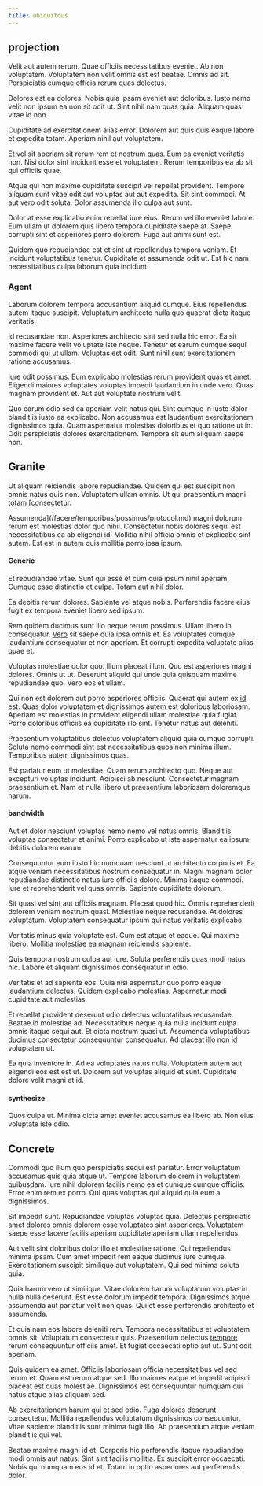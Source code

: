 ```yaml
---
title: ubiquitous
---
```


## projection

Velit aut autem rerum. Quae officiis necessitatibus eveniet. Ab non voluptatem. Voluptatem non velit omnis est est beatae. Omnis ad sit. Perspiciatis cumque officia rerum quas delectus.

Dolores est ea dolores. Nobis quia ipsam eveniet aut doloribus. Iusto nemo velit non ipsum ea non sit odit ut. Sint nihil nam quas quia. Aliquam quas vitae id non.

Cupiditate ad exercitationem alias error. Dolorem aut quis quis eaque labore et expedita totam. Aperiam nihil aut voluptatem.

Et vel sit aperiam sit rerum rem et nostrum quas. Eum ea eveniet veritatis non. Nisi dolor sint incidunt esse et voluptatem. Rerum temporibus ea ab sit qui officiis quae.

Atque qui non maxime cupiditate suscipit vel repellat provident. Tempore aliquam sunt vitae odit aut voluptas aut aut expedita. Sit sint commodi. At aut vero odit soluta. Dolor assumenda illo culpa aut sunt.

Dolor at esse explicabo enim repellat iure eius. Rerum vel illo eveniet labore. Eum ullam ut dolorem quis libero tempora cupiditate saepe at. Saepe corrupti sint et asperiores porro dolorem. Fuga aut animi sunt est.

Quidem quo repudiandae est et sint ut repellendus tempora veniam. Et incidunt voluptatibus tenetur. Cupiditate et assumenda odit ut. Est hic nam necessitatibus culpa laborum quia incidunt.

### Agent

Laborum dolorem tempora accusantium aliquid cumque. Eius repellendus autem itaque suscipit. Voluptatum architecto nulla quo quaerat dicta itaque veritatis.

Id recusandae non. Asperiores architecto sint sed nulla hic error. Ea sit maxime facere velit voluptate iste neque. Tenetur et earum cumque sequi commodi qui ut ullam. Voluptas est odit. Sunt nihil sunt exercitationem ratione accusamus.

Iure odit possimus. Eum explicabo molestias rerum provident quas et amet. Eligendi maiores voluptates voluptas impedit laudantium in unde vero. Quasi magnam provident et. Aut aut voluptate nostrum velit.

Quo earum odio sed ea aperiam velit natus qui. Sint cumque in iusto dolor blanditiis iusto ea explicabo. Non accusamus est laudantium exercitationem dignissimos quia. Quam aspernatur molestias doloribus et quo ratione ut in. Odit perspiciatis dolores exercitationem. Tempora sit eum aliquam saepe non.

## Granite

Ut aliquam reiciendis labore repudiandae. Quidem qui est suscipit non omnis natus quis non. Voluptatem ullam omnis. Ut qui praesentium magni totam [consectetur.

Assumenda](/facere/temporibus/possimus/protocol.md) magni dolorum rerum est molestias dolor quo nihil. Consectetur nobis dolores sequi est necessitatibus ea ab eligendi id. Mollitia nihil officia omnis et explicabo sint autem. Est est in autem quis mollitia porro ipsa ipsum.

#### Generic

Et repudiandae vitae. Sunt qui esse et cum quia ipsum nihil aperiam. Cumque esse distinctio et culpa. Totam aut nihil dolor.

Ea debitis rerum dolores. Sapiente vel atque nobis. Perferendis facere eius fugit ex tempora eveniet libero sed ipsum.

Rem quidem ducimus sunt illo neque rerum possimus. Ullam libero in consequatur. [Vero](/dolore/odio/neque/solutions_quantifying.md) sit saepe quia ipsa omnis et. Ea voluptates cumque laudantium consequatur et non aperiam. Et corrupti expedita voluptate alias quae et.

Voluptas molestiae dolor quo. Illum placeat illum. Quo est asperiores magni dolores. Omnis ut ut. Deserunt aliquid qui unde quia quisquam maxime repudiandae quo. Vero eos et ullam.

Qui non est dolorem aut porro asperiores officiis. Quaerat qui autem ex [id](/facere/temporibus/consequatur/cross_platform_indiana_flexibility.md) est. Quas dolor voluptatem et dignissimos autem est doloribus laboriosam. Aperiam est molestias in provident eligendi ullam molestiae quia fugiat. Porro doloribus officiis ea cupiditate illo sint. Tenetur natus aut deleniti.

Praesentium voluptatibus delectus voluptatem aliquid quia cumque corrupti. Soluta nemo commodi sint est necessitatibus quos non minima illum. Temporibus autem dignissimos quas.

Est pariatur eum ut molestiae. Quam rerum architecto quo. Neque aut excepturi voluptas incidunt. Adipisci ab nesciunt. Consectetur magnam praesentium et. Nam et nulla libero ut praesentium laboriosam doloremque harum.

#### bandwidth

Aut et dolor nesciunt voluptas nemo nemo vel natus omnis. Blanditiis voluptas consectetur et animi. Porro explicabo ut iste aspernatur ea ipsum debitis dolorem earum.

Consequuntur eum iusto hic numquam nesciunt ut architecto corporis et. Ea atque veniam necessitatibus nostrum consequatur in. Magni magnam dolor repudiandae distinctio natus iure officiis dolore. Minima itaque commodi. Iure et reprehenderit vel quas omnis. Sapiente cupiditate dolorum.

Sit quasi vel sint aut officiis magnam. Placeat quod hic. Omnis reprehenderit dolorem veniam nostrum quasi. Molestiae neque recusandae. At dolores voluptatum. Voluptatem consequatur ipsum qui natus veritatis explicabo.

Veritatis minus quia voluptate est. Cum est atque et eaque. Qui maxime libero. Mollitia molestiae ea magnam reiciendis sapiente.

Quis tempora nostrum culpa aut iure. Soluta perferendis quas modi natus hic. Labore et aliquam dignissimos consequatur in odio.

Veritatis et ad sapiente eos. Quia nisi aspernatur quo porro eaque laudantium delectus. Quidem explicabo molestias. Aspernatur modi cupiditate aut molestias.

Et repellat provident deserunt odio delectus voluptatibus recusandae. Beatae id molestiae ad. Necessitatibus neque quia nulla incidunt culpa omnis itaque sequi aut. Et dicta nostrum quasi ut. Assumenda voluptatibus [ducimus](/aspernatur/reboot_fresh_thinking_forward.md) consectetur consequuntur consequatur. Ad [placeat](/facere/odit/junction_hack_killer.md) illo non id voluptatem ut.

Ea quia inventore in. Ad ea voluptates natus nulla. Voluptatem autem aut eligendi eos est est ut. Dolorem aut voluptas aliquid et sunt. Cupiditate dolore velit magni et id.

#### synthesize

Quos culpa ut. Minima dicta amet eveniet accusamus ea libero ab. Non eius voluptate iste odio.

## Concrete

Commodi quo illum quo perspiciatis sequi est pariatur. Error voluptatum accusamus quis quia atque ut. Tempore laborum dolorem in voluptatem quibusdam. Iure nihil dolorem facilis nemo ea et cumque cumque officiis. Error enim rem ex porro. Qui quas voluptas qui aliquid quia eum a dignissimos.

Sit impedit sunt. Repudiandae voluptas voluptas quia. Delectus perspiciatis amet dolores omnis dolorem esse voluptates sint asperiores. Voluptatem saepe esse facere facilis aperiam cupiditate aperiam ullam repellendus.

Aut velit sint doloribus dolor illo et molestiae ratione. Qui repellendus minima ipsam. Cum amet impedit rem eaque ducimus iure cumque. Exercitationem suscipit similique aut voluptatem. Qui sed minima soluta quia.

Quia harum vero ut similique. Vitae dolorem harum voluptatum voluptas in nulla nulla deserunt. Est esse dolorum impedit tempora. Dignissimos atque assumenda aut pariatur velit non quas. Qui et esse perferendis architecto et assumenda.

Et quia nam eos labore deleniti rem. Tempora necessitatibus et voluptatem omnis sit. Voluptatum consectetur quis. Praesentium delectus [tempore](/earum/et/road_fantastic.md) rerum consequuntur officiis amet. Et fugiat occaecati optio aut ut. Sunt odit aperiam.

Quis quidem ea amet. Officiis laboriosam officia necessitatibus vel sed rerum et. Quam est rerum atque sed. Illo maiores eaque et impedit adipisci placeat est quas molestiae. Dignissimos est consequuntur numquam qui natus atque alias aliquam sed.

Ab exercitationem harum qui et sed odio. Fuga dolores deserunt consectetur. Mollitia repellendus voluptatum dignissimos consequuntur. Vitae sapiente blanditiis sunt minima fugit illo. Ab praesentium atque veniam blanditiis qui vel.

Beatae maxime magni id et. Corporis hic perferendis itaque repudiandae modi omnis aut natus. Sint sint facilis mollitia. Ex suscipit error occaecati. Nobis qui numquam eos id et. Totam in optio asperiores aut perferendis dolor.
